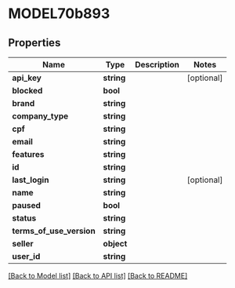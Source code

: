 # MODEL70b893

## Properties
Name | Type | Description | Notes
------------ | ------------- | ------------- | -------------
**api_key** | **string** |  | [optional] 
**blocked** | **bool** |  | 
**brand** | **string** |  | 
**company_type** | **string** |  | 
**cpf** | **string** |  | 
**email** | **string** |  | 
**features** | **string** |  | 
**id** | **string** |  | 
**last_login** | **string** |  | [optional] 
**name** | **string** |  | 
**paused** | **bool** |  | 
**status** | **string** |  | 
**terms_of_use_version** | **string** |  | 
**seller** | **object** |  | 
**user_id** | **string** |  | 

[[Back to Model list]](../README.md#documentation-for-models) [[Back to API list]](../README.md#documentation-for-api-endpoints) [[Back to README]](../README.md)


